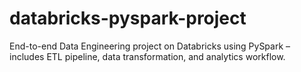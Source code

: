# databricks-pyspark-project
End-to-end Data Engineering project on Databricks using PySpark – includes ETL pipeline, data transformation, and analytics workflow.
